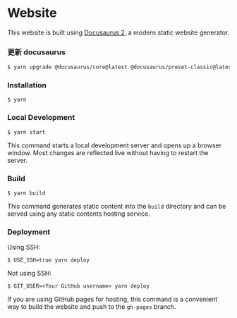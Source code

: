 # Website

This website is built using [Docusaurus 2](https://docusaurus.io/), a modern static website generator.

### 更新 docusaurus

```bash
$ yarn upgrade @docusaurus/core@latest @docusaurus/preset-classic@latest @docusaurus/module-type-aliases@latest
```

### Installation

```
$ yarn
```

### Local Development

```
$ yarn start
```

This command starts a local development server and opens up a browser window. Most changes are reflected live without having to restart the server.

### Build

```
$ yarn build
```

This command generates static content into the `build` directory and can be served using any static contents hosting service.

### Deployment

Using SSH:

```
$ USE_SSH=true yarn deploy
```

Not using SSH:

```
$ GIT_USER=<Your GitHub username> yarn deploy
```

If you are using GitHub pages for hosting, this command is a convenient way to build the website and push to the `gh-pages` branch.
